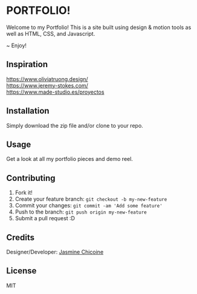 # PORTFOLIO!

Welcome to my Portfolio! This is a site built using design & motion tools as well as HTML, CSS, and Javascript. 

~ Enjoy!

## Inspiration 

https://www.oliviatruong.design/
</br>
https://www.jeremy-stokes.com/
</br>
https://www.made-studio.es/proyectos


## Installation
Simply download the zip file and/or clone to your repo. 

## Usage 

Get a look at all my portfolio pieces and demo reel.


## Contributing
1. Fork it!
2. Create your feature branch: `git checkout -b my-new-feature`
3. Commit your changes: `git commit -am 'Add some feature'`
4. Push to the branch: `git push origin my-new-feature`
5. Submit a pull request :D

## Credits
Designer/Developer: [Jasmine Chicoine](https://github.com/jasminechicoine)


## License
MIT
